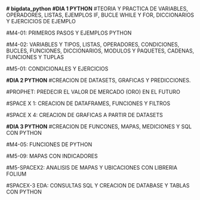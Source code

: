 **# bigdata_python**
**#DIA 1 PYTHON**
#TEORIA Y PRACTICA DE VARIABLES, OPERADORES, LISTAS, EJEMPLOS IF, BUCLE WHILE Y FOR, DICCIONARIOS Y EJERCICIOS DE EJEMPLO

#M4-01: PRIMEROS PASOS Y EJEMPLOS PYTHON

#M4-02: VARIABLES Y TIPOS, LISTAS, OPERADORES, CONDICIONES, BUCLES, FUNCIONES, DICCIONARIOS, MODULOS Y PAQUETES, CADENAS, FUNCIONES Y TUPLAS

#M5-01: CONDICIONALES Y EJERCICIOS


**#DIA 2 PYTHON**
#CREACION DE DATASETS, GRAFICAS Y PREDICCIONES.

#PROPHET: PREDECIR EL VALOR DE MERCADO (ORO) EN EL FUTURO

#SPACE X 1: CREACION DE DATAFRAMES, FUNCIONES Y FILTROS

#SPACE X 4: CREACION DE GRAFICAS A PARTIR DE DATASETS


**#DIA 3 PYTHON**
#CREACION DE FUNCONES, MAPAS, MEDICIONES Y SQL CON PYTHON

#M4-05: FUNCIONES DE PYTHON

#M5-09: MAPAS CON INDICADORES

#M5-SPACEX2: ANALISIS DE MAPAS Y UBICACIONES CON LIBRERIA FOLIUM

#SPACEX-3 EDA: CONSULTAS SQL Y CREACION DE DATABASE Y TABLAS CON PYTHON
